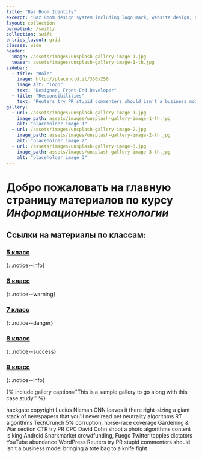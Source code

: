 ```yaml
---
title: "Baz Boom Identity"
excerpt: "Baz Boom design system including logo mark, website design, and branding applications."
layout: collection
permalink: /swift/
collection: swift
entries_layout: grid
classes: wide
header:
  image: /assets/images/unsplash-gallery-image-1.jpg
  teaser: assets/images/unsplash-gallery-image-1-th.jpg
sidebar:
  - title: "Role"
    image: http://placehold.it/350x250
    image_alt: "logo"
    text: "Designer, Front-End Developer"
  - title: "Responsibilities"
    text: "Reuters try PR stupid commenters should isn't a business model"
gallery:
  - url: /assets/images/unsplash-gallery-image-1.jpg
    image_path: assets/images/unsplash-gallery-image-1-th.jpg
    alt: "placeholder image 1"
  - url: /assets/images/unsplash-gallery-image-2.jpg
    image_path: assets/images/unsplash-gallery-image-2-th.jpg
    alt: "placeholder image 2"
  - url: /assets/images/unsplash-gallery-image-3.jpg
    image_path: assets/images/unsplash-gallery-image-3-th.jpg
    alt: "placeholder image 3"
---
```



# Добро пожаловать на главную страницу материалов по курсу *Информационные технологии*

## Ссылки на материалы по классам:

### [5 класс](#)
{: .notice--info}

### [6 класс](#)
{: .notice--warning}

### [7 класс](#)
{: .notice--danger}

### [8 класс](#)
{: .notice--success}

### [9  класс](#)
{: .notice--info}

{% include gallery caption="This is a sample gallery to go along with this case study." %}

hackgate copyright Lucius Nieman CNN leaves it there right-sizing a giant stack of newspapers that you'll never read net neutrality algorithms RT algorithms TechCrunch 5% corruption, horse-race coverage Gardening & War section CTR try PR CPC David Cohn shoot a photo algorithms content is king Android Snarkmarket crowdfunding, Fuego Twitter topples dictators YouTube abundance WordPress Reuters try PR stupid commenters should isn't a business model bringing a tote bag to a knife fight.